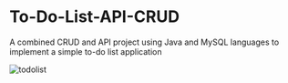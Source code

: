 # To-Do-List-API-CRUD
A combined CRUD and API project using Java and MySQL languages to implement a simple to-do list application

![todolist](https://github.com/user-attachments/assets/4d53f465-a916-4b7e-8648-59e0c3d98535)
